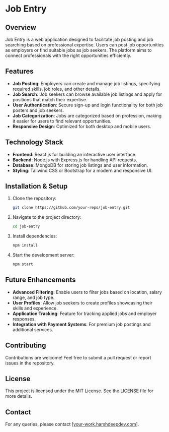 # Job Entry

## Overview

Job Entry is a web application designed to facilitate job posting and job searching based on professional expertise. Users can post job opportunities as employers or find suitable jobs as job seekers. The platform aims to connect professionals with the right opportunities efficiently.

## Features

- **Job Posting**: Employers can create and manage job listings, specifying required skills, job roles, and other details.
- **Job Search**: Job seekers can browse available job listings and apply for positions that match their expertise.
- **User Authentication**: Secure sign-up and login functionality for both job posters and job seekers.
- **Job Categorization**: Jobs are categorized based on profession, making it easier for users to find relevant opportunities.
- **Responsive Design**: Optimized for both desktop and mobile users.

## Technology Stack

- **Frontend**: React.js for building an interactive user interface.
- **Backend**: Node.js with Express.js for handling API requests.
- **Database**: MongoDB for storing job listings and user information.
- **Styling**: Tailwind CSS or Bootstrap for a modern and responsive UI.

## Installation & Setup

1. Clone the repository:
   ```bash
   git clone https://github.com/your-repo/job-entry.git
   ```
2. Navigate to the project directory:
   ```bash
   cd job-entry
   ```
3. Install dependencies:
   ```bash
   npm install
   ```
4. Start the development server:
   ```bash
   npm start
   ```

## Future Enhancements

- **Advanced Filtering**: Enable users to filter jobs based on location, salary range, and job type.
- **User Profiles**: Allow job seekers to create profiles showcasing their skills and experience.
- **Application Tracking**: Feature for tracking applied jobs and employer responses.
- **Integration with Payment Systems**: For premium job postings and additional services.

## Contributing

Contributions are welcome! Feel free to submit a pull request or report issues in the repository.

## License

This project is licensed under the MIT License. See the LICENSE file for more details.

## Contact

For any queries, please contact [[your-work.harshdeepdev.com](mailto\:work.harshdeepdev.com)].

